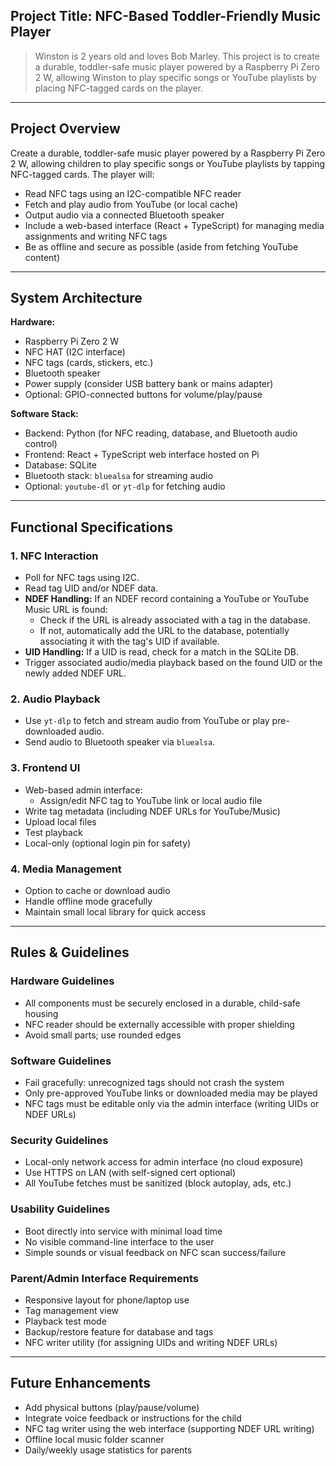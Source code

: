 ## **Project Title**: NFC-Based Toddler-Friendly Music Player

> Winston is 2 years old and loves Bob Marley. This project is to create a durable, toddler-safe music player powered by a Raspberry Pi Zero 2 W, allowing Winston to play specific songs or YouTube playlists by placing NFC-tagged cards on the player.

---

## **Project Overview**

Create a durable, toddler-safe music player powered by a Raspberry Pi Zero 2 W, allowing children to play specific songs or YouTube playlists by tapping NFC-tagged cards. The player will:

- Read NFC tags using an I2C-compatible NFC reader
- Fetch and play audio from YouTube (or local cache)
- Output audio via a connected Bluetooth speaker
- Include a web-based interface (React + TypeScript) for managing media assignments and writing NFC tags
- Be as offline and secure as possible (aside from fetching YouTube content)

---

## **System Architecture**

**Hardware:**

- Raspberry Pi Zero 2 W
- NFC HAT (I2C interface)
- NFC tags (cards, stickers, etc.)
- Bluetooth speaker
- Power supply (consider USB battery bank or mains adapter)
- Optional: GPIO-connected buttons for volume/play/pause

**Software Stack:**

- Backend: Python (for NFC reading, database, and Bluetooth audio control)
- Frontend: React + TypeScript web interface hosted on Pi
- Database: SQLite
- Bluetooth stack: `bluealsa` for streaming audio
- Optional: `youtube-dl` or `yt-dlp` for fetching audio

---

## **Functional Specifications**

### 1. **NFC Interaction**

- Poll for NFC tags using I2C.
- Read tag UID and/or NDEF data.
- **NDEF Handling:** If an NDEF record containing a YouTube or YouTube Music URL is found:
  - Check if the URL is already associated with a tag in the database.
  - If not, automatically add the URL to the database, potentially associating it with the tag's UID if available.
- **UID Handling:** If a UID is read, check for a match in the SQLite DB.
- Trigger associated audio/media playback based on the found UID or the newly added NDEF URL.

### 2. **Audio Playback**

- Use `yt-dlp` to fetch and stream audio from YouTube or play pre-downloaded audio.
- Send audio to Bluetooth speaker via `bluealsa`.

### 3. **Frontend UI**

- Web-based admin interface:
  - Assign/edit NFC tag to YouTube link or local audio file
- Write tag metadata (including NDEF URLs for YouTube/Music)
- Upload local files
- Test playback
- Local-only (optional login pin for safety)

### 4. **Media Management**

- Option to cache or download audio
- Handle offline mode gracefully
- Maintain small local library for quick access

---

## **Rules & Guidelines**

### **Hardware Guidelines**

- All components must be securely enclosed in a durable, child-safe housing
- NFC reader should be externally accessible with proper shielding
- Avoid small parts; use rounded edges

### **Software Guidelines**

- Fail gracefully: unrecognized tags should not crash the system
- Only pre-approved YouTube links or downloaded media may be played
- NFC tags must be editable only via the admin interface (writing UIDs or NDEF URLs)

### **Security Guidelines**

- Local-only network access for admin interface (no cloud exposure)
- Use HTTPS on LAN (with self-signed cert optional)
- All YouTube fetches must be sanitized (block autoplay, ads, etc.)

### **Usability Guidelines**

- Boot directly into service with minimal load time
- No visible command-line interface to the user
- Simple sounds or visual feedback on NFC scan success/failure

### **Parent/Admin Interface Requirements**

- Responsive layout for phone/laptop use
- Tag management view
- Playback test mode
- Backup/restore feature for database and tags
- NFC writer utility (for assigning UIDs and writing NDEF URLs)

---

## **Future Enhancements**

- Add physical buttons (play/pause/volume)
- Integrate voice feedback or instructions for the child
- NFC tag writer using the web interface (supporting NDEF URL writing)
- Offline local music folder scanner
- Daily/weekly usage statistics for parents
